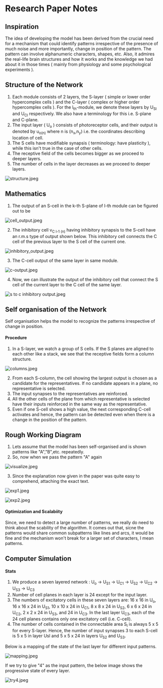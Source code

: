 # Research Paper Notes

## Inspiration
The idea of developing the model has been derived from the crucial need for a mechanism that could identify patterns irrespective of the presence of much noise and more importantly, change in position of the pattern.
The pattern can involve alphanumeric characters, shapes, etc. Also, it admires the real-life brain structures and how it works and the knowledge we had about it in those times ( mainly from physiology and some psychological experiments ).

## Structure of the Network
1. Each module consists of 2 layers, the S-layer ( simple or lower order hypercomplex cells ) and the C-layer ( complex or higher order hypercomplex cells ). For the l<sub>th</sub>-module, we denote these layers by U<sub>Sl</sub> and U<sub>Cl</sub> respectively. We also have a terminology for this i.e. S-plane and C-plane.
2. The input layer ( U<sub>o</sub> ) consists of photoreceptor cells, and their output is denoted by u<sub>o(n)</sub> where n is (n<sub>x</sub>,n<sub>y</sub>) i.e. the coordinates describing location of cell.
3. The S cells have modifiable synapsis ( terminology: have plasticity ), while this isn't true in the case of other cells.
4. The receptive field of the cells becomes bigger as we proceed to deeper layers.
5. The number of cells in the layer decreases as we proceed to deeper layers.

![structure.jpeg](https://github.com/KrishJain256/BCS-Drowsiness-Detection/blob/master/structure.jpeg)

## Mathematics
1. The output of an S-cell in the k-th S-plane of l-th module can be figured out to be

![cell_output.jpeg](https://github.com/KrishJain256/BCS-Drowsiness-Detection/blob/master/cell_output.jpeg)

2. The inhibitory cell v<sub>C l-1 (n)</sub> having inhibitory synapsis to the S-cell have an r.m.s type of output shown below. This inhibitory cell connects the C cell of the previous layer to the S cell of the current one.

![inhibitory_output.jpeg](https://github.com/KrishJain256/BCS-Drowsiness-Detection/blob/master/inhibitory_output.jpeg)

3. The C-cell output of the same layer in same module.

![c-output.jpeg](https://github.com/KrishJain256/BCS-Drowsiness-Detection/blob/master/c-output.jpeg)

4. Now, we can illustrate the output of the inhibitory cell that connect the S cell of the current layer to the C cell of the same layer.

![s to c inhibitory output.jpeg](https://github.com/KrishJain256/BCS-Drowsiness-Detection/blob/master/s%20to%20c%20inhibitory%20output.jpeg)

## Self organisation of the Network
Self organisation helps the model to recognize the patterns irrespective of change in position.
#### Procedure
1. In a S-layer, we watch a group of S cells. If the S planes are aligned to each other like a stack, we see that the receptive fields form a column structure.

![columns.jpeg](https://github.com/KrishJain256/BCS-Drowsiness-Detection/blob/master/columns.jpeg)

2. From each S-column, the cell showing the largest output is chosen as a candidate for the representatives. If no candidate appears in a plane, no representative is selected.
3. The input synapses to the representatives are reinforced.
4. All the other cells of the plane from which representative is selected have their inputs reinforced in the same way as the representative.
5. Even if one S-cell shows a high value, the next corresponding C-cell activates and hence, the pattern can be detected even when there is a change in the position of the pattern.

## Rough Working Diagram
1. Lets assume that the model has been self-organised and is shown patterns like "A","B",etc. repeatedly.
2. So, now when we pass the pattern "A" again

![visualize.jpeg](https://github.com/KrishJain256/BCS-Drowsiness-Detection/blob/master/visualize.jpeg)

3. Since the explanation now given in the paper was quite easy to comprehend, attaching the exact text.

![exp1.jpeg](https://github.com/KrishJain256/BCS-Drowsiness-Detection/blob/master/exp1.jpeg)

![exp2.jpeg](https://github.com/KrishJain256/BCS-Drowsiness-Detection/blob/master/exp2.jpeg)

#### Optimization and Scalabiity
Since, we need to detect a large number of patterns, we really do need to think about the scability of the algorithm. It comes out that, sicne the patterns would share common subpatterns like lines and arcs, it would be fine and the mechanism won't break for a larger set of characters, I mean patterns.

## Computer Simulation
#### Stats
1. We produce a seven layered network : U<sub>o</sub> → U<sub>S1</sub> → U<sub>C1</sub> → U<sub>S2</sub> → U<sub>C2</sub> → U<sub>S3</sub> → U<sub>C3</sub>
2. Number of cell planes in each layer is 24 except for the input layer.
3. The numbers of excitatory cells in these seven layers are: 16 x 16 in U<sub>o</sub>, 16 x 16 x 24 in U<sub>S1</sub>, 10 x 10 x 24 in U<sub>C1</sub>, 8 x 8 x 24 in U<sub>S2</sub>, 6 x 6 x 24 in U<sub>C2</sub>, 2 x 2 x 24 in U<sub>S3</sub>, and 24 in U<sub>C3</sub>. In the last layer U<sub>C3</sub>, each of the 24 cell planes contains only one excitatory cell (i.e. C-cell).
4. The number of cells contained in the connectable area S<sub>l</sub> is always 5 x 5 for every S-layer. Hence, the number of input synapses 3 to each S-cell is 5 x 5 in layer Usl and 5 x 5 x 24 in layers U<sub>S2</sub> and U<sub>S3</sub>.

Below is a mapping of the state of the last layer for different input patterns.

![mapping.jpeg](https://github.com/KrishJain256/BCS-Drowsiness-Detection/blob/master/mapping.jpeg)

If we try to give "4" as the input pattern, the below image shows the progressive state of every layer.

![try4.jpeg](https://github.com/KrishJain256/BCS-Drowsiness-Detection/blob/master/try4.jpeg)
